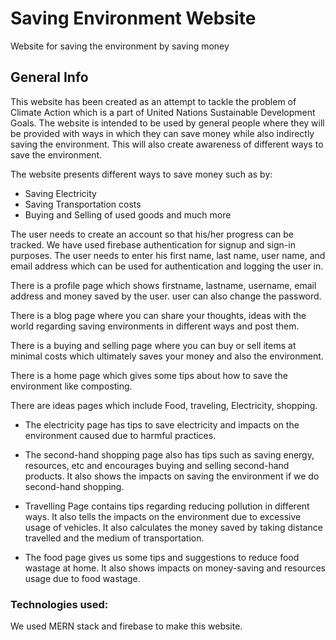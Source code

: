 # Saving Environment Website

Website for saving the environment by saving money

## General Info
This website has been created as an attempt to tackle the problem of Climate Action which is a part of United Nations Sustainable Development Goals. The website is intended to be used by general people where they will be provided with ways in which they can save money while also indirectly saving the environment. This will also create awareness of different ways to save the environment. 

The website presents different ways to save money such as by:

* Saving Electricity
* Saving Transportation costs
* Buying and Selling of used goods and much more

The user needs to create an account so that his/her progress can be tracked. We have used firebase authentication for signup and sign-in purposes. The user needs to enter his first name, last name, user name, and email address which can be used for authentication and logging the user in. 

There is a profile page which shows firstname, lastname, username, email address and money saved by the user. user can also change the password. 

There is a blog page where you can share your thoughts, ideas with the world regarding saving environments in different ways and post them.

There is a buying and selling page where you can buy or sell items at minimal costs which ultimately saves your money and also the environment.

There is a home page which gives some tips about how to save the environment  like composting.

There are ideas pages which include Food, traveling, Electricity, shopping.

* The electricity page has tips to save electricity and impacts on the environment caused due to harmful practices. 

* The second-hand shopping page also has tips such as saving energy, resources, etc and encourages buying and selling second-hand products. It also shows the impacts on saving the environment if we do second-hand shopping.

* Travelling Page contains tips regarding reducing pollution in different ways. It also tells the impacts on the environment due to excessive usage of vehicles. It also calculates the money saved by taking distance travelled and the medium of transportation.

* The food page gives us some tips and suggestions to reduce food wastage at home. It also shows impacts on money-saving and resources usage due to food wastage.

### Technologies used:
We used MERN stack and firebase to make this website.




